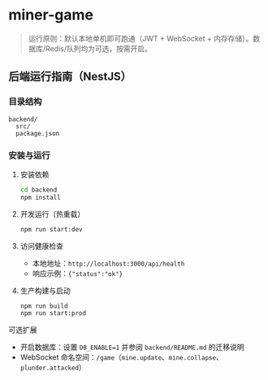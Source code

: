 # miner-game

> 运行原则：默认本地单机即可跑通（JWT + WebSocket + 内存存储）。数据库/Redis/队列均为可选，按需开启。

## 后端运行指南（NestJS）

### 目录结构

```
backend/
  src/
  package.json
```

### 安装与运行

1. 安装依赖

   ```bash
   cd backend
   npm install
   ```

2. 开发运行（热重载）

   ```bash
   npm run start:dev
   ```

3. 访问健康检查

   - 本地地址：`http://localhost:3000/api/health`
   - 响应示例：`{"status":"ok"}`

4. 生产构建与启动

   ```bash
   npm run build
   npm run start:prod
   ```

可选扩展
- 开启数据库：设置 `DB_ENABLE=1` 并参阅 `backend/README.md` 的迁移说明
- WebSocket 命名空间：`/game`（`mine.update`、`mine.collapse`、`plunder.attacked`）

